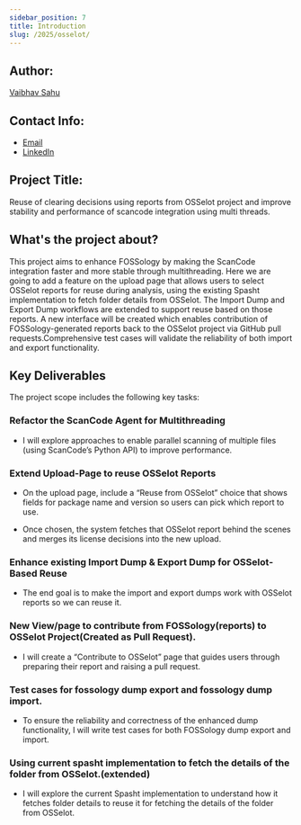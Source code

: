 ```yaml
---
sidebar_position: 7
title: Introduction
slug: /2025/osselot/
---
```


<!--
SPDX-License-Identifier: CC-BY-SA-4.0
SPDX-FileCopyright Text: 2025 Vaibhav Sahu <sahusv4527@gmail.com>
-->

## Author:

[Vaibhav Sahu](https://github.com/Vaibhavsahu2810)

## Contact Info:

- [Email](mailto:sahusv4527@gmail.com)
- [LinkedIn](https://www.linkedin.com/in/vaibhav-sahu-93664a28a/)

## Project Title:

Reuse of clearing decisions using reports from OSSelot project and improve stability and performance of scancode integration using multi threads.

## What's the project about?

This project aims to enhance FOSSology by making the ScanCode integration faster and more stable through multithreading. Here we are going to add a feature on the upload page that allows users to select OSSelot reports for reuse during analysis, using the existing Spasht implementation to fetch folder details from OSSelot. The Import Dump and Export Dump workflows are extended to support reuse based on those reports. A new interface will be created which enables contribution of FOSSology-generated reports back to the OSSelot project via GitHub pull requests.Comprehensive test cases will validate the reliability of both import and export functionality.

## Key Deliverables

The project scope includes the following key tasks:

### Refactor the ScanCode Agent for Multithreading

- I will explore approaches to enable parallel scanning of multiple files (using ScanCode’s Python API) to improve performance.

### Extend Upload-Page to reuse OSSelot Reports

- On the upload page, include a “Reuse from OSSelot” choice that shows fields for package name and version so users can pick which report to use.

- Once chosen, the system fetches that OSSelot report behind the scenes and merges its license decisions into the new upload.

### Enhance existing Import Dump & Export Dump for OSSelot‐Based Reuse

- The end goal is to make the import and export dumps work with OSSelot reports so we can reuse it.

### New View/page to contribute from FOSSology(reports) to OSSelot Project(Created as Pull Request).

- I will create a “Contribute to OSSelot” page that guides users through preparing their report and raising a pull request.

### Test cases for fossology dump export and fossology dump import.

- To ensure the reliability and correctness of the enhanced dump functionality, I will write test cases for both FOSSology dump export and import.

### Using current spasht implementation to fetch the details of the folder from OSSelot.(extended)

-  I will explore the current Spasht implementation to understand how it fetches folder details to reuse it for fetching the details of the folder from OSSelot.








